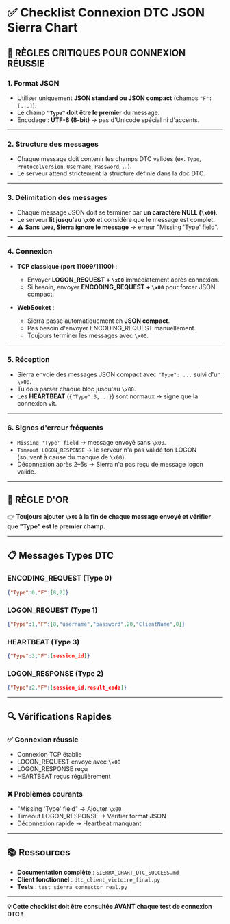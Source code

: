 # ✅ **Checklist Connexion DTC JSON Sierra Chart**

## 🎯 **RÈGLES CRITIQUES POUR CONNEXION RÉUSSIE**

### 1. **Format JSON**

* Utiliser uniquement **JSON standard ou JSON compact** (champs `"F": [...]`).
* Le champ **`"Type"` doit être le premier** du message.
* Encodage : **UTF-8 (8-bit)** → pas d'Unicode spécial ni d'accents.

---

### 2. **Structure des messages**

* Chaque message doit contenir les champs DTC valides (ex. `Type`, `ProtocolVersion`, `Username`, `Password`, …).
* Le serveur attend strictement la structure définie dans la doc DTC.

---

### 3. **Délimitation des messages**

* Chaque message JSON doit se terminer par **un caractère NULL (`\x00`)**.
* Le serveur **lit jusqu'au `\x00`** et considère que le message est complet.
* ⚠️ **Sans `\x00`, Sierra ignore le message** → erreur "Missing 'Type' field".

---

### 4. **Connexion**

* **TCP classique (port 11099/11100)** :
  * Envoyer **LOGON_REQUEST + `\x00`** immédiatement après connexion.
  * Si besoin, envoyer **ENCODING_REQUEST + `\x00`** pour forcer JSON compact.

* **WebSocket** :
  * Sierra passe automatiquement en **JSON compact**.
  * Pas besoin d'envoyer ENCODING_REQUEST manuellement.
  * Toujours terminer les messages avec `\x00`.

---

### 5. **Réception**

* Sierra envoie des messages JSON compact avec `"Type": ...` suivi d'un `\x00`.
* Tu dois parser chaque bloc jusqu'au `\x00`.
* Les **HEARTBEAT** (`{"Type":3,...}`) sont normaux → signe que la connexion vit.

---

### 6. **Signes d'erreur fréquents**

* `Missing 'Type' field` → message envoyé sans `\x00`.
* `Timeout LOGON_RESPONSE` → le serveur n'a pas validé ton LOGON (souvent à cause du manque de `\x00`).
* Déconnexion après 2–5s → Sierra n'a pas reçu de message logon valide.

---

## 🚨 **RÈGLE D'OR**

👉 **Toujours ajouter `\x00` à la fin de chaque message envoyé et vérifier que "Type" est le premier champ.**

---

## 📋 **Messages Types DTC**

### ENCODING_REQUEST (Type 0)
```json
{"Type":0,"F":[8,2]}
```

### LOGON_REQUEST (Type 1)
```json
{"Type":1,"F":[8,"username","password",20,"ClientName",0]}
```

### HEARTBEAT (Type 3)
```json
{"Type":3,"F":[session_id]}
```

### LOGON_RESPONSE (Type 2)
```json
{"Type":2,"F":[session_id,result_code]}
```

---

## 🔍 **Vérifications Rapides**

### ✅ Connexion réussie
- Connexion TCP établie
- LOGON_REQUEST envoyé avec `\x00`
- LOGON_RESPONSE reçu
- HEARTBEAT reçus régulièrement

### ❌ Problèmes courants
- "Missing 'Type' field" → Ajouter `\x00`
- Timeout LOGON_RESPONSE → Vérifier format JSON
- Déconnexion rapide → Heartbeat manquant

---

## 📚 **Ressources**

- **Documentation complète** : `SIERRA_CHART_DTC_SUCCESS.md`
- **Client fonctionnel** : `dtc_client_victoire_final.py`
- **Tests** : `test_sierra_connector_real.py`

---

**💡 Cette checklist doit être consultée AVANT chaque test de connexion DTC !**


